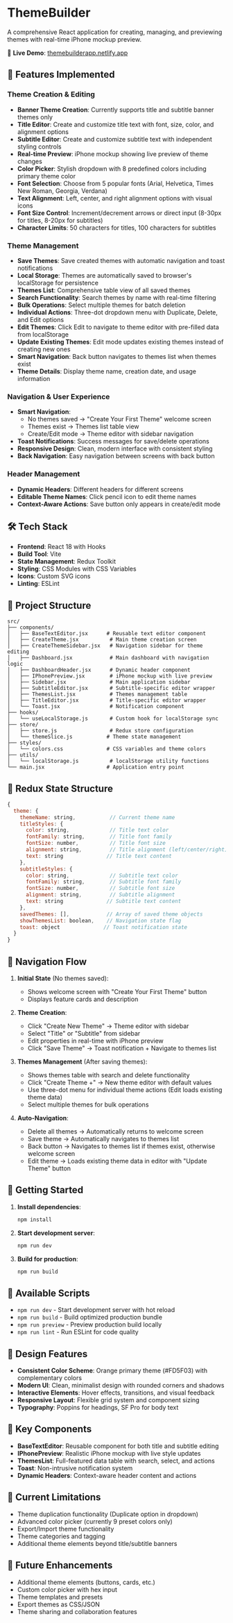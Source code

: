 # ThemeBuilder

A comprehensive React application for creating, managing, and previewing themes with real-time iPhone mockup preview.

🚀 **Live Demo**: [themebuilderapp.netlify.app](https://themebuilderapp.netlify.app)

## 🚀 Features Implemented

### Theme Creation & Editing
- **Banner Theme Creation**: Currently supports title and subtitle banner themes only
- **Title Editor**: Create and customize title text with font, size, color, and alignment options
- **Subtitle Editor**: Create and customize subtitle text with independent styling controls
- **Real-time Preview**: iPhone mockup showing live preview of theme changes
- **Color Picker**: Stylish dropdown with 8 predefined colors including primary theme color
- **Font Selection**: Choose from 5 popular fonts (Arial, Helvetica, Times New Roman, Georgia, Verdana)
- **Text Alignment**: Left, center, and right alignment options with visual icons
- **Font Size Control**: Increment/decrement arrows or direct input (8-30px for titles, 8-20px for subtitles)
- **Character Limits**: 50 characters for titles, 100 characters for subtitles

### Theme Management
- **Save Themes**: Save created themes with automatic navigation and toast notifications
- **Local Storage**: Themes are automatically saved to browser's localStorage for persistence
- **Themes List**: Comprehensive table view of all saved themes
- **Search Functionality**: Search themes by name with real-time filtering
- **Bulk Operations**: Select multiple themes for batch deletion
- **Individual Actions**: Three-dot dropdown menu with Duplicate, Delete, and Edit options
- **Edit Themes**: Click Edit to navigate to theme editor with pre-filled data from localStorage
- **Update Existing Themes**: Edit mode updates existing themes instead of creating new ones
- **Smart Navigation**: Back button navigates to themes list when themes exist
- **Theme Details**: Display theme name, creation date, and usage information

### Navigation & User Experience
- **Smart Navigation**: 
  - No themes saved → "Create Your First Theme" welcome screen
  - Themes exist → Themes list table view
  - Create/Edit mode → Theme editor with sidebar navigation
- **Toast Notifications**: Success messages for save/delete operations
- **Responsive Design**: Clean, modern interface with consistent styling
- **Back Navigation**: Easy navigation between screens with back button

### Header Management
- **Dynamic Headers**: Different headers for different screens
- **Editable Theme Names**: Click pencil icon to edit theme names
- **Context-Aware Actions**: Save button only appears in create/edit mode

## 🛠 Tech Stack

- **Frontend**: React 18 with Hooks
- **Build Tool**: Vite
- **State Management**: Redux Toolkit
- **Styling**: CSS Modules with CSS Variables
- **Icons**: Custom SVG icons
- **Linting**: ESLint

## 📁 Project Structure

```
src/
├── components/
│   ├── BaseTextEditor.jsx      # Reusable text editor component
│   ├── CreateTheme.jsx          # Main theme creation screen
│   ├── CreateThemeSidebar.jsx   # Navigation sidebar for theme editing
│   ├── Dashboard.jsx            # Main dashboard with navigation logic
│   ├── DashboardHeader.jsx      # Dynamic header component
│   ├── IPhonePreview.jsx        # iPhone mockup with live preview
│   ├── Sidebar.jsx              # Main application sidebar
│   ├── SubtitleEditor.jsx       # Subtitle-specific editor wrapper
│   ├── ThemesList.jsx           # Themes management table
│   ├── TitleEditor.jsx          # Title-specific editor wrapper
│   └── Toast.jsx                # Notification component
├── hooks/
│   └── useLocalStorage.js       # Custom hook for localStorage sync
├── store/
│   ├── store.js                 # Redux store configuration
│   └── themeSlice.js           # Theme state management
├── styles/
│   └── colors.css              # CSS variables and theme colors
├── utils/
│   └── localStorage.js          # localStorage utility functions
└── main.jsx                    # Application entry point
```

## 🔄 Redux State Structure

```javascript
{
  theme: {
    themeName: string,           // Current theme name
    titleStyles: {
      color: string,             // Title text color
      fontFamily: string,        // Title font family
      fontSize: number,          // Title font size
      alignment: string,         // Title alignment (left/center/right)
      text: string              // Title text content
    },
    subtitleStyles: {
      color: string,             // Subtitle text color
      fontFamily: string,        // Subtitle font family
      fontSize: number,          // Subtitle font size
      alignment: string,         // Subtitle alignment
      text: string              // Subtitle text content
    },
    savedThemes: [],            // Array of saved theme objects
    showThemesList: boolean,    // Navigation state flag
    toast: object              // Toast notification state
  }
}
```

## 🧭 Navigation Flow

1. **Initial State** (No themes saved):
   - Shows welcome screen with "Create Your First Theme" button
   - Displays feature cards and description

2. **Theme Creation**:
   - Click "Create New Theme" → Theme editor with sidebar
   - Select "Title" or "Subtitle" from sidebar
   - Edit properties in real-time with iPhone preview
   - Click "Save Theme" → Toast notification + Navigate to themes list

3. **Themes Management** (After saving themes):
   - Shows themes table with search and delete functionality
   - Click "Create Theme +" → New theme editor with default values
   - Use three-dot menu for individual theme actions (Edit loads existing theme data)
   - Select multiple themes for bulk operations

4. **Auto-Navigation**:
   - Delete all themes → Automatically returns to welcome screen
   - Save theme → Automatically navigates to themes list
   - Back button → Navigates to themes list if themes exist, otherwise welcome screen
   - Edit theme → Loads existing theme data in editor with "Update Theme" button

## 🚀 Getting Started

1. **Install dependencies**:
   ```bash
   npm install
   ```

2. **Start development server**:
   ```bash
   npm run dev
   ```

3. **Build for production**:
   ```bash
   npm run build
   ```

## 📜 Available Scripts

- `npm run dev` - Start development server with hot reload
- `npm run build` - Build optimized production bundle
- `npm run preview` - Preview production build locally
- `npm run lint` - Run ESLint for code quality

## 🎨 Design Features

- **Consistent Color Scheme**: Orange primary theme (#FD5F03) with complementary colors
- **Modern UI**: Clean, minimalist design with rounded corners and shadows
- **Interactive Elements**: Hover effects, transitions, and visual feedback
- **Responsive Layout**: Flexible grid system and component sizing
- **Typography**: Poppins for headings, SF Pro for body text

## 🔧 Key Components

- **BaseTextEditor**: Reusable component for both title and subtitle editing
- **IPhonePreview**: Realistic iPhone mockup with live style updates
- **ThemesList**: Full-featured data table with search, select, and actions
- **Toast**: Non-intrusive notification system
- **Dynamic Headers**: Context-aware header content and actions

## 🎯 Current Limitations

- Theme duplication functionality (Duplicate option in dropdown)
- Advanced color picker (currently 9 preset colors only)
- Export/Import theme functionality
- Theme categories and tagging
- Additional theme elements beyond title/subtitle banners

## 🚧 Future Enhancements

- Additional theme elements (buttons, cards, etc.)
- Custom color picker with hex input
- Theme templates and presets
- Export themes as CSS/JSON
- Theme sharing and collaboration features